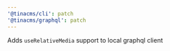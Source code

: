 ```yaml
---
'@tinacms/cli': patch
'@tinacms/graphql': patch
---
```


Adds `useRelativeMedia` support to local graphql client
